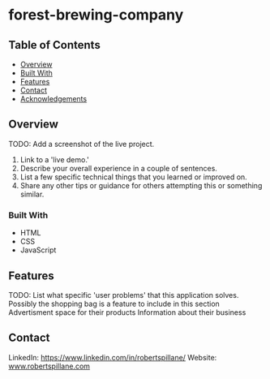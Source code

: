 # forest-brewing-company

## Table of Contents

- [Overview](#overview)
- [Built With](#built-with)
- [Features](#features)
- [Contact](#contact)
- [Acknowledgements](#acknowledgements)

## Overview

TODO: Add a screenshot of the live project.
1. Link to a 'live demo.'
2. Describe your overall experience in a couple of sentences.
3. List a few specific technical things that you learned or improved on.
4. Share any other tips or guidance for others attempting this or something similar.

### Built With

 - HTML
 - CSS
 - JavaScript

## Features

TODO: List what specific 'user problems' that this application solves.
Possibly the shopping bag is a feature to include in this section
Advertisment space for their products
Information about their business

## Contact

LinkedIn:  https://www.linkedin.com/in/robertspillane/
Website: www.robertspillane.com
